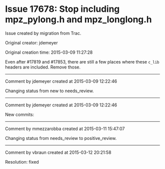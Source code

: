 # Issue 17678: Stop including mpz_pylong.h and mpz_longlong.h

Issue created by migration from Trac.

Original creator: jdemeyer

Original creation time: 2015-03-09 11:27:28

Even after #17819 and #17853, there are still a few places where these `c_lib` headers are included. Remove those.


---

Comment by jdemeyer created at 2015-03-09 12:22:46

Changing status from new to needs_review.


---

Comment by jdemeyer created at 2015-03-09 12:22:46

New commits:


---

Comment by mmezzarobba created at 2015-03-11 15:47:07

Changing status from needs_review to positive_review.


---

Comment by vbraun created at 2015-03-12 20:21:58

Resolution: fixed
